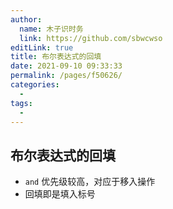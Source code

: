 ```yaml
---
author: 
  name: 木子识时务
  link: https://github.com/sbwcwso
editLink: true
title: 布尔表达式的回填
date: 2021-09-10 09:33:33
permalink: /pages/f50626/
categories: 
  - 
tags: 
  - 
---
```


## 布尔表达式的回填


* `and` 优先级较高，对应于移入操作
* 回填即是填入标号
